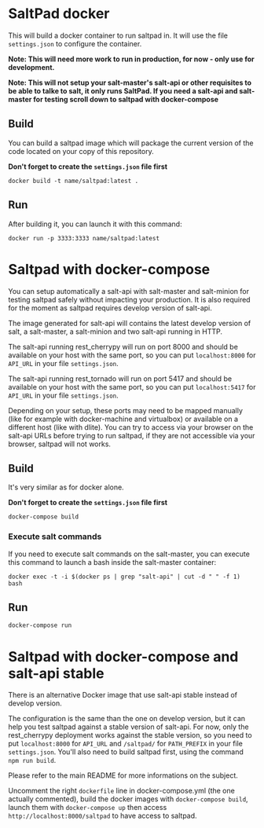 # SaltPad docker


This will build a docker container to run saltpad in. It will use the file ```settings.json``` to configure
the container.

**Note: This will need more work to run in production, for now - only use for development.**

**Note: This will not setup your salt-master's salt-api or other requisites to be able to talke to salt, it only runs SaltPad. If you need a salt-api and salt-master for testing scroll down to saltpad with docker-compose**

## Build

You can build a saltpad image which will package the current version of the code located on your copy of this repository.

**Don't forget to create the ```settings.json``` file first**

```
docker build -t name/saltpad:latest .
```

## Run

After building it, you can launch it with this command:

```
docker run -p 3333:3333 name/saltpad:latest
```

# Saltpad with docker-compose


You can setup automatically a salt-api with salt-master and salt-minion for testing saltpad safely without impacting your production. It is also required for the moment as saltpad requires develop version of salt-api.

The image generated for salt-api will contains the latest develop version of salt, a salt-master, a salt-minion and two salt-api running in HTTP.

The salt-api running rest_cherrypy will run on port 8000 and should be available on your host with the same port, so you can put ```localhost:8000``` for ```API_URL``` in your file ```settings.json```.

The salt-api running rest_tornado will run on port 5417 and should be available on your host with the same port, so you can put ```localhost:5417``` for ```API_URL``` in your file ```settings.json```.

Depending on your setup, these ports may need to be mapped manually (like for example with docker-machine and virtualbox) or available on a different host (like with dlite). You can try to access via your browser on the salt-api URLs before trying to run saltpad, if they are not accessible via your browser, saltpad will not works.

## Build

It's very similar as for docker alone.

**Don't forget to create the ```settings.json``` file first**

```
docker-compose build
```

### Execute salt commands

If you need to execute salt commands on the salt-master, you can execute this command to launch a bash inside the salt-master container:

```
docker exec -t -i $(docker ps | grep "salt-api" | cut -d " " -f 1) bash
```

## Run

```
docker-compose run
```

# Saltpad with docker-compose and salt-api stable

There is an alternative Docker image that use salt-api stable instead of develop version.

The configuration is the same than the one on develop version, but it can help you test saltpad against a stable version of salt-api. For now, only the rest_cherrypy deployment works against the stable version, so you need to put ```localhost:8000``` for ```API_URL``` and ```/saltpad/``` for ```PATH_PREFIX``` in your file ```settings.json```. You'll also need to build saltpad first, using the command ```npm run build```.

Please refer to the main README for more informations on the subject.

Uncomment the right ```dockerfile``` line in docker-compose.yml (the one actually commented), build the docker images with ```docker-compose build```, launch them with ```docker-compose up``` then access ```http://localhost:8000/saltpad``` to have access to saltpad.
